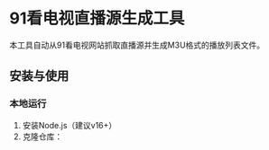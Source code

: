 # 91看电视直播源生成工具

本工具自动从91看电视网站抓取直播源并生成M3U格式的播放列表文件。

## 安装与使用

### 本地运行

1. 安装Node.js（建议v16+）
2. 克隆仓库：